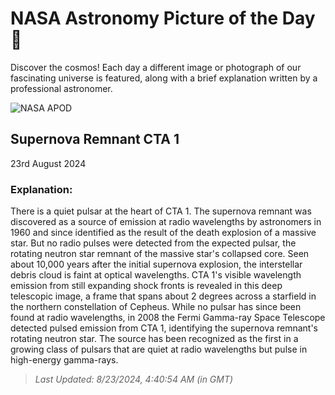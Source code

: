 
  # NASA Astronomy Picture of the Day 🌌

  Discover the cosmos! Each day a different image or photograph of our fascinating universe is featured, along with a brief explanation written by a professional astronomer.

![NASA APOD](https://apod.nasa.gov/apod/image/2408/CTA1_15_75_Lelu2048.jpg)

## Supernova Remnant CTA 1

23rd August 2024

### Explanation: 

There is a quiet pulsar at the heart of CTA 1. The supernova remnant was discovered as a source of emission at radio wavelengths by astronomers in 1960 and since identified as the result of the death explosion of a massive star. But no radio pulses were detected from the expected pulsar, the rotating neutron star remnant of the massive star's collapsed core. Seen about 10,000 years after the initial supernova explosion, the interstellar debris cloud is faint at optical wavelengths. CTA 1's visible wavelength emission from still expanding shock fronts is revealed in this deep telescopic image, a frame that spans about 2 degrees across a starfield in the northern constellation of Cepheus. While no pulsar has since been found at radio wavelengths, in 2008 the Fermi Gamma-ray Space Telescope detected pulsed emission from CTA 1, identifying the supernova remnant's rotating neutron star. The source has been recognized as the first in a growing class of pulsars that are quiet at radio wavelengths but pulse in high-energy gamma-rays.

> _Last Updated: 8/23/2024, 4:40:54 AM (in GMT)_
